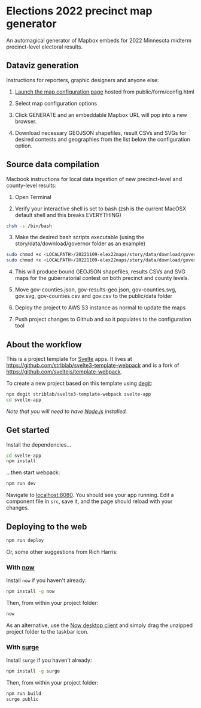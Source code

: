# Elections 2022 precinct map generator

An automagical generator of Mapbox embeds for 2022 Minnesota midterm precinct-level electoral results.

## Dataviz generation

Instructions for reporters, graphic designers and anyone else:

1. [Launch the map configuration page](https://striblab.github.io/20221109-elex22_maps/public/form/config.html) hosted from public/form/config.html

2. Select map configuration options

3. Click GENERATE and an embeddable Mapbox URL will pop into a new browser.

4. Download necessary GEOJSON shapefiles, result CSVs and SVGs for desired contests and geographies from the list below the configuration option.


## Source data compilation

Macbook instructions for local data ingestion of new precinct-level and county-level results:

1. Open Terminal

2. Verify your interactive shell is set to bash (zsh is the current MacOSX default shell and this breaks EVERYTHING)

```bash
chsh -s /bin/bash
```

3. Make the desired bash scripts executable (using the story/data/download/governor folder as an example)

```bash
sudo chmod +x <LOCALPATH>/20221109-elex22maps/story/data/download/governor/make_gov_maps.sh
sudo chmod +x <LOCALPATH>/20221109-elex22maps/story/data/download/governor/make_gov_counties.sh
```

4. This will produce bound GEOJSON shapefiles, results CSVs and SVG maps for the gubernatorial contest on both precinct and county levels.

5. Move gov-counties.json, gov-results-geo.json, gov-counties.svg, gov.svg, gov-counties.csv and gov.csv to the public/data folder

6. Deploy the project to AWS S3 instance as normal to update the maps

7. Push project changes to Github and so it populates to the configuration tool


## About the workflow

This is a project template for [Svelte](https://svelte.dev) apps. It lives at https://github.com/striblab/svelte3-template-webpack and is a fork of https://github.com/sveltejs/template-webpack.

To create a new project based on this template using [degit](https://github.com/Rich-Harris/degit):

```bash
npx degit striblab/svelte3-template-webpack svelte-app
cd svelte-app
```

*Note that you will need to have [Node.js](https://nodejs.org) installed.*


## Get started

Install the dependencies...

```bash
cd svelte-app
npm install
```

...then start webpack:

```bash
npm run dev
```

Navigate to [localhost:8080](http://localhost:8080). You should see your app running. Edit a component file in `src`, save it, and the page should reload with your changes.


## Deploying to the web

```bash
npm run deploy
```

Or, some other suggestions from Rich Harris:

### With [now](https://zeit.co/now)

Install `now` if you haven't already:

```bash
npm install -g now
```

Then, from within your project folder:

```bash
now
```

As an alternative, use the [Now desktop client](https://zeit.co/download) and simply drag the unzipped project folder to the taskbar icon.

### With [surge](https://surge.sh/)

Install `surge` if you haven't already:

```bash
npm install -g surge
```

Then, from within your project folder:

```bash
npm run build
surge public
```
